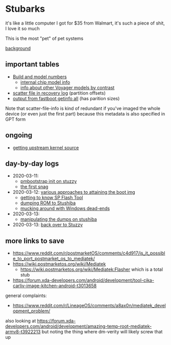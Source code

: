 # Stubarks

it's like a little computer I got for $35 from Walmart, it's such a piece of shit, I love it so much

This is the most "pet" of pet systems

[background](0c3q1-p7qgw-rr8j3-523s2-yan0d)

## important tables

- [Build and model numbers](xzchg-e0wee-42ahw-k69bg-k4z05)
  - [internal chip model info](ryp2z-4jahp-889c2-vg9vs-nfr4r)
  - [info about other Voyager models by contrast](4zhyx-qw3tf-4t943-h7wgr-3g0en)
- [scatter file in recovery log](djaep-jyejg-4waps-7ygwf-4k4re) (partition offsets)
- [output from fastboot getinfo all](cpnw8-mvw3r-ye9b5-5130t-27dys) (has parition sizes)

Note that scatter-file-info is kind of redundant if you've imaged the whole device (or even just the first part) because this metadata is also specified in GPT form

## ongoing

- [getting upstream kernel source](vv13g-a5qqa-gqa07-1pe7x-vj3he)

## day-by-day logs

- 2020-03-11:
  - [pmbootstrap init on stuzzy](0qx01-0psny-939g9-50kz9-qdj84)
  - [the first snag](rwesa-wgs67-c6ap7-3nez3-cay0m)
- 2020-03-12: [various approaches to attaining the boot img](t0t1e-77c0t-w3ajw-xbhvh-jcc04)
  - [getting to know SP Flash Tool](ptd3n-nsprs-cca76-n41kv-hv298)
  - [dumping ROM to Stushiba](f0bth-zz6f7-rv9fd-wxs3h-17f67)
  - [mucking around with Windows dead-ends](phmkn-2mesm-c5a7v-zp3p8-m98fv)
- 2020-03-13:
  - [manipulating the dumps on stushiba](hehse-b5bbn-r4awm-p6xg0-1pj4c)
- 2020-03-13: [back over to Stuzzy](kb1k1-94ywc-45a59-b2a9d-82fgh)

## more links to save

- https://www.reddit.com/r/postmarketOS/comments/c4d917/is_it_possible_to_port_postmarket_os_to_mediatek/
- https://wiki.postmarketos.org/wiki/Mediatek
  - https://wiki.postmarketos.org/wiki/Mediatek:Flasher which is a total stub
- https://forum.xda-developers.com/android/development/tool-cika-carliv-image-kitchen-android-t3013658

general complaints:

- https://www.reddit.com/r/LineageOS/comments/a8ax0n/mediatek_development_problem/

also looking at https://forum.xda-developers.com/android/development/amazing-temp-root-mediatek-armv8-t3922213 but noting the thing where dm-verity will likely screw that up
